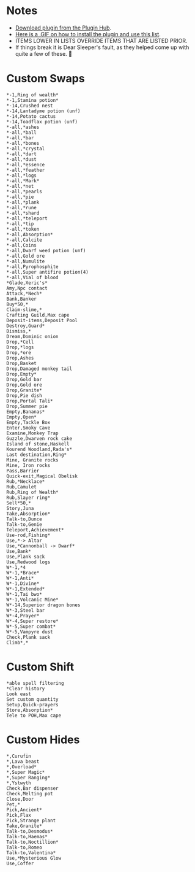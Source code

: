 # Notes
- [Download plugin from the Plugin Hub](https://github.com/geheur/More-menu-entry-swaps).
- [Here is a .GIF on how to install the plugin and use this list](https://i.imgur.com/P0BNx6d.gif).
- ITEMS LOWER IN LISTS OVERRIDE ITEMS THAT ARE LISTED PRIOR.
- If things break it is Dear Sleeper's fault, as they helped come up with quite a few of these. 🤭


# Custom Swaps
```
*-1,Ring of wealth*
*-1,Stamina potion*
*-14,Crushed nest
*-14,Lantadyme potion (unf)
*-14,Potato cactus
*-14,Toadflax potion (unf)
*-all,*ashes
*-all,*ball
*-all,*bar
*-all,*bones
*-all,*crystal
*-all,*dart
*-all,*dust
*-all,*essence
*-all,*feather
*-all,*logs
*-all,*Mark*
*-all,*net
*-all,*pearls
*-all,*pie
*-all,*plank
*-all,*rune
*-all,*shard
*-all,*teleport
*-all,*tip
*-all,*token
*-all,Absorption*
*-all,Calcite
*-all,Coins
*-all,Dwarf weed potion (unf)
*-all,Gold ore
*-all,Numulite
*-all,Pyrophosphite
*-all,Super antifire potion(4)
*-all,Vial of blood
*Glade,Xeric's*
Amy,Npc contact
Attack,*Nech*
Bank,Banker
Buy*50,*
Claim-slime,*
Crafting Guild,Max cape
Deposit-items,Deposit Pool
Destroy,Guard*
Dismiss,*
Dream,Dominic onion
Drop,*Cell
Drop,*logs
Drop,*ore
Drop,Ashes
Drop,Basket
Drop,Damaged monkey tail
Drop,Empty*
Drop,Gold bar
Drop,Gold ore
Drop,Granite*
Drop,Pie dish
Drop,Portal Tali*
Drop,Summer pie
Empty,Bananas*
Empty,Open*
Empty,Tackle Box
Enter,Smoky Cave
Examine,Monkey Trap
Guzzle,Dwarven rock cake
Island of stone,Haskell
Kourend Woodland,Rada's*
Last destination,Ring*
Mine, Granite rocks
Mine, Iron rocks
Pass,Barrier
Quick-exit,Magical Obelisk
Rub,*Necklace*
Rub,Camulet
Rub,Ring of Wealth*
Rub,Slayer ring*
Sell*50,*
Story,Juna
Take,Absorption*
Talk-to,Dunce
Talk-to,Genie
Teleport,Achievement*
Use-rod,Fishing*
Use,*-> Altar
Use,*Cannonball -> Dwarf*
Use,Bank*
Use,Plank sack
Use,Redwood logs
W*-1,*4
W*-1,*Brace*
W*-1,Anti*
W*-1,Divine*
W*-1,Extended*
W*-1,Tai bwo*
W*-1,Volcanic Mine*
W*-14,Superior dragon bones
W*-3,Steel bar
W*-4,Prayer*
W*-4,Super restore*
W*-5,Super combat*
W*-5,Vampyre dust
Check,Plank sack
Climb*,*
```

# Custom Shift
```
*able spell filtering
*Clear history
Look east
Set custom quantity
Setup,Quick-prayers
Store,Absorption*
Tele to POH,Max cape
```

# Custom Hides
```
*,Curufin
*,Lava beast
*,Overload*
*,Super Magic*
*,Super Ranging*
*,Ystwyth
Check,Bar dispenser
Check,Melting pot
Close,Door
Pet,*
Pick,Ancient*
Pick,Flax
Pick,Strange plant
Take,Granite*
Talk-to,Desmodus*
Talk-to,Haemas*
Talk-to,Noctillion*
Talk-to,Romeo
Talk-to,Valentina*
Use,*Mysterious Glow
Use,Coffer
```